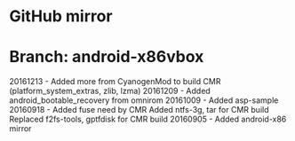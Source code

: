 # GitHub mirror
# Branch: android-x86vbox

20161213 - Added more from CyanogenMod to build CMR (platform_system_extras, zlib, lzma)
20161209 - Added android_bootable_recovery from omnirom
20161009 - Added asp-sample
20160918 - Added fuse need by CMR
           Added ntfs-3g, tar for CMR build
           Replaced f2fs-tools, gptfdisk for CMR build
20160905 - Added android-x86 mirror
